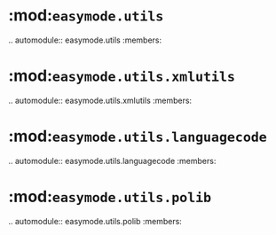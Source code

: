 :mod:`easymode.utils`
=====================

.. automodule:: easymode.utils
    :members:

:mod:`easymode.utils.xmlutils`
=====================

.. automodule:: easymode.utils.xmlutils
    :members:
            
:mod:`easymode.utils.languagecode`
=====================

.. automodule:: easymode.utils.languagecode
    :members:

:mod:`easymode.utils.polib`
=====================

.. automodule:: easymode.utils.polib
    :members: